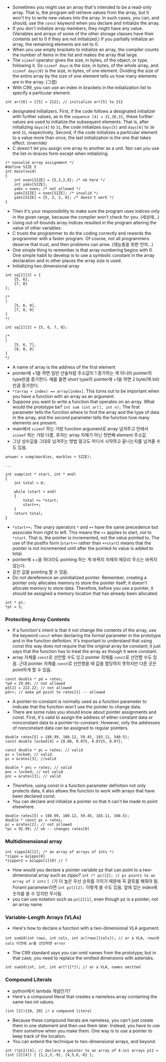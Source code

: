 -  Sometimes you might use an array that's intended to be a read-only array. That is, the program will retrieve values from the array, but it won't try to write new values into the array. In such cases, you can, and should, use the `const` keyword when you declare and initialize the array.
- If you don't initialize array members, they might have any value. (Variables and arrays of some of the other storage classes have their contents set to 0 if they are not initialized.) If you partially initialize an array, the remaining elements are set to 0.
- When you use empty brackets to initialize an array, the compiler counts the number of items in the list and makes the array that large.
- The `sizeof` operator gives the size, in bytes, of the object, or type, following it. So `sizeof days` is the size, in bytes, of the whole array, and `sizeof days[0]` is the size, in bytes, of one element. Dividing the size of the entire array by the size of one element tells us how many elements are in the array. (그켬)
- With C99, you can use an index in brackets in the initialization list to specify a particular
element. 
```
int arr[6] = {[5] = 212}; // initialize arr[5] to 212
```
- designated initializers. First, if the code follows a designated initializer with further values, as in the `sequence [4] = 31,30,31,` these further values are used to initialize the subsequent elements. That is, after initializing `days[4]` to `31`, the code initializes `days[5]` and `days[6]` to `30` and `31`, respectively. Second, if the code initializes a particular element to a value more than once, the last initialization is the one that takes effect. (override)
- C doesn't let you assign one array to another as a unit. Nor can you use the list-in-braces form except when initializing.
```
/* nonvalid array assignment */ 
#define SIZE 5
int main(void)
{
    int oxen[SIZE] = {5,3,2,8}; /* ok here */
    int yaks[SIZE];
    yaks = oxen; /* not allowed */
    yaks[SIZE] = oxen[SIZE]; /* invalid */
    yaks[SIZE] = {5, 3, 2, 8}; /* doesn't work */
}
```
- Then it's your responsibility to make sure the program uses indices only in the given range, because the compiler won't check for you. (세상에...)
- Using out-of-bounds array indices resulted in the program altering the value of other variables.
- C trusts the programmer to do the coding correctly and rewards the programmer with a faster program. Of course, not all programmers deserve that trust, and then problems can arise. (재능충을 위한 언어...)
- One simple thing to remember is that array numbering begins with 0. One simple habit to develop is to use a symbolic constant in the array declaration and in other places the array size is used.
- Initializing two dimensional array 
```
int sq[2][3] = {
    {5, 6},
    {7, 8}
};

/*
[
    [5, 6, 0],
    [7, 8, 0]
]
*/

int sq[2][3] = {5, 6, 7, 8};

/*
[
    [5, 6, 7],
    [8, 0, 0]
]
*/
```
- A name of array is the address of the first element
- pointer에 +1을 하면 일반 산술처럼 주소값이 1 증가하는 게 아니라 pointer의 type만큼 증가한다. 예를 들면 short type의 pointer에 +1을 하면 2 byte(16 bit) 만큼 증가한다.
- `*(array + index) == array[index]`. This turns out to be important when you have a function with an array as an argument.
- Suppose you want to write a function that operates on an array. What would the prototype be? `int sum (int ar[], int n);` The first parameter tells the function where to find the array and the type of data in the array, and the second parameter tells the function how many elements are present.
- main에서 `sizeof` 하는 거랑 function argument로 array 넘겨주고 안에서 `sizeof` 하는 거랑 다름. 후자는 array 자체가 아닌 첫번째 element 주소값
- 그냥 상수값을 그대로 넘겨주는 방법 말고도 어디서 시작하고 끝나는지를 넘겨줄 수도 있음.
```
answer = sump(marbles, marbles + SIZE);

...

int sump(int * start, int * end)
{
    int total = 0;

    while (start < end)
    {
        total += *start;
        start++;
    }
    return total;
}

```
- `*start++;` The unary operators `*` and `++` have the same precedence but associate from right to left. This means the `++` applies to start, not to `*start`. That is, the pointer is incremented, not the value pointed to. The use of the postfix form (`start++` rather than `++start`) means that the pointer is not incremented until after the pointed-to value is added to total.
- pointer에 ++을 하더라도 pointing 하는 게 바뀌지 자체의 메모리 주소는 바뀌지 않는다.
- 같은 값을 pointing 할 수 있음.
- Do not dereference an uninitialized pointer. Remember, creating a pointer only allocates memory to store the pointer itself; it doesn't allocate memory to store data. Therefore, before you use a pointer, it should be assigned a memory location that has already been allocated.
```
int * pt;
*pt = 5;
```
### Protecting Array Contents
- If a function's intent is that it not change the contents of the array, use the keyword `const` when declaring the formal parameter in the prototype and in the function definition. It's important to understand that using const this way does not require that the original array be constant; it just says that the function has to treat the array as though it were constant.
- array 자체를 `const`로 선언할 수도 있고 pointer 자체를 `const`로 선언할 수도 있음. 근데 pointer 자체를 `const`로 선언했을 때 값을 할당하지 못하지만 다른 곳은 point하게 할 수 있음. 
```
const double * pd = rates;
*pd = 29.89; // not allowed
pd[2] = 222.22; // not allowed
pd++; // make pd point to rates[1] -- allowed
```
- A pointer-to-constant is normally used as a function parameter to indicate that the function won't use the pointer to change data.
- There are some rules you should know about pointer assignments and const. First, it's valid to assign the address of either constant data or nonconstant data to a pointer-to-constant. However, only the addresses of nonconstant data can be assigned to regular pointers.
```
double rates[5] = {88.99, 100.12, 59.45, 183.11, 340.5};
const double locked[4] = {0.08, 0.075, 0.0725, 0.07};

const double * pc = rates; // valid
pc = locked; // valid
pc = &rates[3]; //valid

double * pnc = rates; // valid
pnc = locked; // not valid
pnc = &rates[3]; // valid
```
- Therefore, using const in a function parameter definition not only protects data, it also allows the function to work with arrays that have been declared const.
- You can declare and initialize a pointer so that it can't be made to point elsewhere.
```
double rates[5] = {88.99, 100.12, 59.45, 183.11, 340.5};
double * const pc = rates;
pc = &rates[2]; // not allowed
*pc = 92.99; // ok -- changes rates[0]
```
### Multidimensional array
```
int zippo[4][2]; /* an array of arrays of ints */
*zippo = &zippo[0]
*zippo+2 = &zippo[1][0] // ?
```
- How would you declare a pointer variable pz that can point to a two-dimensional array such as zippo? `int (* pz)[2]; // pz points to an array of 2 ints` `[ ]`가 더 높은 우선 순위를 가지기 때문에 꼭 괄호를 해줘야 됨. Foraml parameter라면 `int pz[][2];` 이렇게 쓸 수도 있음. 앞에 있는 index에 숫자를 쓸 수 있지만 무시됨.
- you can use notation such as  `pz[2][1]`, even though pz is a pointer, not an array name.
### Variable-Length Arrays (VLAs)
- Here's how to declare a function with a two-dimensional VLA argument.
```
int sum2d(int rows, int cols, int ar[rows][cols]); // ar a VLA, rows와 cols 이전에 ar을 선언하면 error
```
- The C99 standard says you can omit names from the prototype; but in that case, you need to replace the omitted dimensions with asterisks.
```
int sum2d(int, int, int ar[*][*]); // ar a VLA, names omitted
```
### Compound Literals
- python에서 lambda 개념인가?
- Here's a compound literal that creates a nameless array containing the same two int
values.
```
(int [2]){10, 20} // a compound literal
```
- Because these compound literals are nameless, you can't just create them in one statement and then use them later. Instead, you have to use them somehow when you make them. One way is to use a pointer to keep track of the location.
- You can extend the technique to two-dimensional arrays, and beyond.
```
int (*pt2)[4]; // declare a pointer to an array of 4-int arrays pt2 = (int [2][4]) { {1,2,3,-9}, {4,5,6,-8} };
```